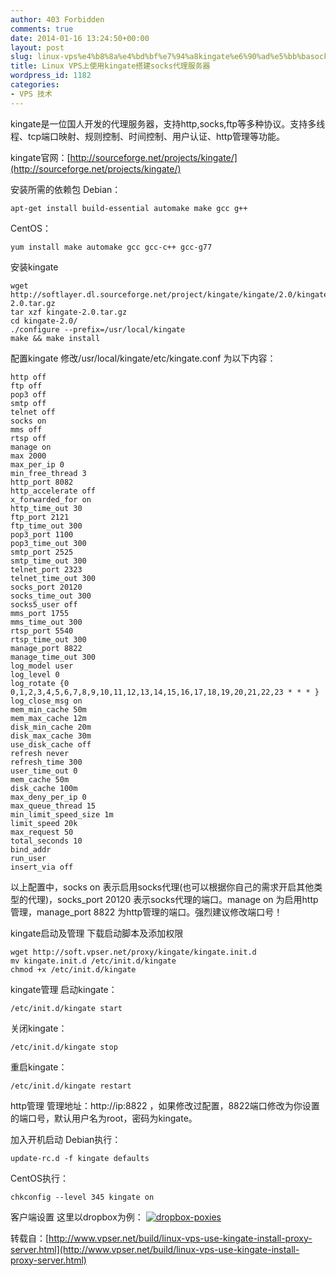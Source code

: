 ```yaml
---
author: 403 Forbidden
comments: true
date: 2014-01-16 13:24:50+00:00
layout: post
slug: linux-vps%e4%b8%8a%e4%bd%bf%e7%94%a8kingate%e6%90%ad%e5%bb%basocks%e4%bb%a3%e7%90%86%e6%9c%8d%e5%8a%a1%e5%99%a8
title: Linux VPS上使用kingate搭建socks代理服务器
wordpress_id: 1182
categories:
- VPS 技术
---
```

kingate是一位国人开发的代理服务器，支持http,socks,ftp等多种协议。支持多线程、tcp端口映射、规则控制、时间控制、用户认证、http管理等功能。

kingate官网：[http://sourceforge.net/projects/kingate/](http://sourceforge.net/projects/kingate/)

安装所需的依赖包
Debian：
```shell
apt-get install build-essential automake make gcc g++
```

CentOS：
```shell
yum install make automake gcc gcc-c++ gcc-g77
```


安装kingate
```shell
wget http://softlayer.dl.sourceforge.net/project/kingate/kingate/2.0/kingate-2.0.tar.gz
tar xzf kingate-2.0.tar.gz
cd kingate-2.0/
./configure --prefix=/usr/local/kingate
make && make install
```


配置kingate
修改/usr/local/kingate/etc/kingate.conf 为以下内容：
```
http off
ftp off
pop3 off
smtp off
telnet off
socks on
mms off
rtsp off
manage on
max 2000
max_per_ip 0
min_free_thread 3
http_port 8082
http_accelerate off
x_forwarded_for on
http_time_out 30
ftp_port 2121
ftp_time_out 300
pop3_port 1100
pop3_time_out 300
smtp_port 2525
smtp_time_out 300
telnet_port 2323
telnet_time_out 300
socks_port 20120
socks_time_out 300
socks5_user off
mms_port 1755
mms_time_out 300
rtsp_port 5540
rtsp_time_out 300
manage_port 8822
manage_time_out 300
log_model user
log_level 0
log_rotate {0 0,1,2,3,4,5,6,7,8,9,10,11,12,13,14,15,16,17,18,19,20,21,22,23 * * * }
log_close_msg on
mem_min_cache 50m
mem_max_cache 12m
disk_min_cache 20m
disk_max_cache 30m
use_disk_cache off
refresh never
refresh_time 300
user_time_out 0
mem_cache 50m
disk_cache 100m
max_deny_per_ip 0
max_queue_thread 15
min_limit_speed_size 1m
limit_speed 20k
max_request 50
total_seconds 10
bind_addr
run_user
insert_via off
```

以上配置中，socks on 表示启用socks代理(也可以根据你自己的需求开启其他类型的代理)，socks_port 20120 表示socks代理的端口。manage on 为启用http管理，manage_port 8822 为http管理的端口。强烈建议修改端口号！

kingate启动及管理
下载启动脚本及添加权限
```shell
wget http://soft.vpser.net/proxy/kingate/kingate.init.d
mv kingate.init.d /etc/init.d/kingate
chmod +x /etc/init.d/kingate
```


kingate管理
启动kingate：
```shell
/etc/init.d/kingate start
```

关闭kingate：
```shell
/etc/init.d/kingate stop
```

重启kingate：
```shell
/etc/init.d/kingate restart
```


http管理
管理地址：http://ip:8822 ，如果修改过配置，8822端口修改为你设置的端口号，默认用户名为root，密码为kingate。

加入开机启动
Debian执行：
```shell
update-rc.d -f kingate defaults
```

CentOS执行：
```shell
chkconfig --level 345 kingate on
```


客户端设置
这里以dropbox为例：
[![dropbox-poxies](/uploads/2014/01/dropbox-poxies.jpg)](/uploads/2014/01/dropbox-poxies.jpg)

转载自：[http://www.vpser.net/build/linux-vps-use-kingate-install-proxy-server.html](http://www.vpser.net/build/linux-vps-use-kingate-install-proxy-server.html)
